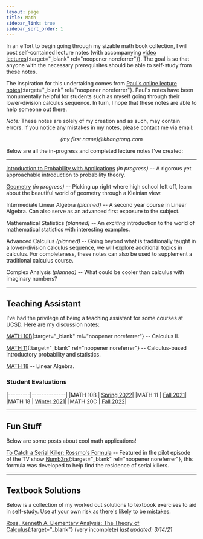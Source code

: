 ```yaml
---
layout: page
title: Math
sidebar_link: true
sidebar_sort_order: 1
---
```


In an effort to begin going through my sizable math book collection, I will post 
self-contained lecture notes (with accompanying [video lectures](https://www.youtube.com/channel/UCPxEP_IWPezOlK1WiQzO8tA){:target="_blank" rel="noopener noreferrer"}). 
The goal is so that anyone with the necessary prerequisites should be able to self-study from these notes. 

The inspiration for this undertaking comes from 
[Paul's online lecture notes](https://tutorial.math.lamar.edu){:target="_blank" rel="noopener noreferrer"}.
Paul's notes have been monumentally helpful for students such as myself going through
their lower-division calculus sequence. In turn, I hope that these notes are able to help
someone out there. 

*Note:* These notes are solely of my creation and as such, may contain errors. If you notice
any mistakes in my notes, please contact me via email: 

<p style="text-align: center;"><i>(my first name)@khangtong.com</i></p>

Below are all the in-progress and completed lecture notes I've created:

---

[Introduction to Probability with Applications](intro-probability) *(in progress)* -- A rigorous yet approachable introduction to probability theory.

[Geometry](geometry) *(in progress)* -- Picking up right where high school left off, learn about the beautiful world of geometry through a Kleinian view. 

Intermediate Linear Algebra *(planned)* -- A second year course in Linear Algebra. Can also serve as an advanced first exposure to the subject.

Mathematical Statistics *(planned)* -- An *exciting* introduction to the world of mathematical statistics with interesting examples.

Advanced Calculus *(planned)* -- Going beyond what is traditionally taught in a lower-division calculus sequence, we will explore additional topics in calculus. For completeness, these notes can also be used to supplement a traditional calculus course.

Complex Analysis *(planned)* -- What could be cooler than calculus with imaginary numbers?

---

## Teaching Assistant

I've had the privilege of being a teaching assistant for some courses at UCSD. Here are my discussion notes:

[MATH 10B](https://drive.google.com/drive/folders/1Vqp5xE0qXDqkp17YtZzCG7figXMjK5Yb?usp=sharing){:target="_blank" rel="noopener noreferrer"} -- Calculus II.

[MATH 11](https://drive.google.com/drive/folders/1RZ5VeQk0ThTXZjaZVHCJ8y3r8IVcELEp?usp=sharing){:target="_blank" rel="noopener noreferrer"} -- Calculus-based introductory probability and statistics.

[MATH 18](Math-18-Notes.pdf) -- Linear Algebra.

### Student Evaluations

|---------|--------------|
|MATH 10B | [Spring 2022](evals/WI22-10B.pdf)|
|MATH 11  | [Fall 2021](evals/FA21-11.pdf)|
|MATH 18  | [Winter 2021](evals/WI21-18.pdf)|
|MATH 20C | [Fall 2022](evals/FA22-20C.pdf)|

---

## Fun Stuff

Below are some posts about cool math applications!

[To Catch a Serial Killer: Rossmo's Formula](fun/rossmo) -- Featured in the pilot episode of the TV show [Numb3rs](https://en.wikipedia.org/wiki/Numbers_(TV_series)){:target="_blank" rel="noopener noreferrer"}, this formula was developed to help find the residence of serial killers.

---

## Textbook Solutions

Below is a collection of my worked out solutions to textbook exercises to aid in self-study. Use at your own risk as there's likely to be mistakes.

[Ross, Kenneth A. Elementary Analysis: The Theory of Calculus](solutions/ross-elementary-analysis-solutions.pdf){:target="_blank"} (very incomplete) *last updated: 3/14/21*
